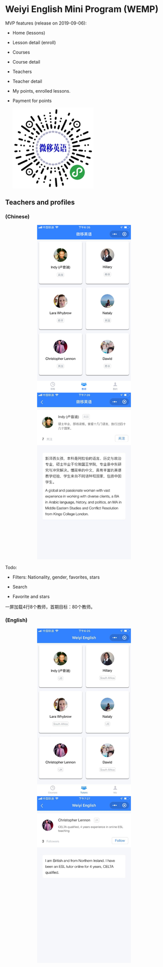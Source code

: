 # Weiyi English Mini Program (WEMP)


MVP features (release on 2019-09-06):

- Home (lessons)
- Lesson detail (enroll)
- Courses
- Course detail
- Teachers
- Teacher detail
- My points, enrolled lessons.
- Payment for points





  <img src="images/wemp-qr.jpg" width="258">


## Teachers and profiles

### (Chinese)

<p align="center">
  <img src="images/teachers-cn.jpeg" width="300">
  <img src="images/profile-cn.jpeg" width="300">
</p>

Todo:

- Filters: Nationality, gender, favorites, stars

- Search

- Favorite and stars

一屏加载4行8个教师，首期目标：80个教师。




### (English)

<p align="center">
  <img src="images/teachers-en.jpeg" width="300">
  <img src="images/profile-en.jpeg" width="300">
</p>




